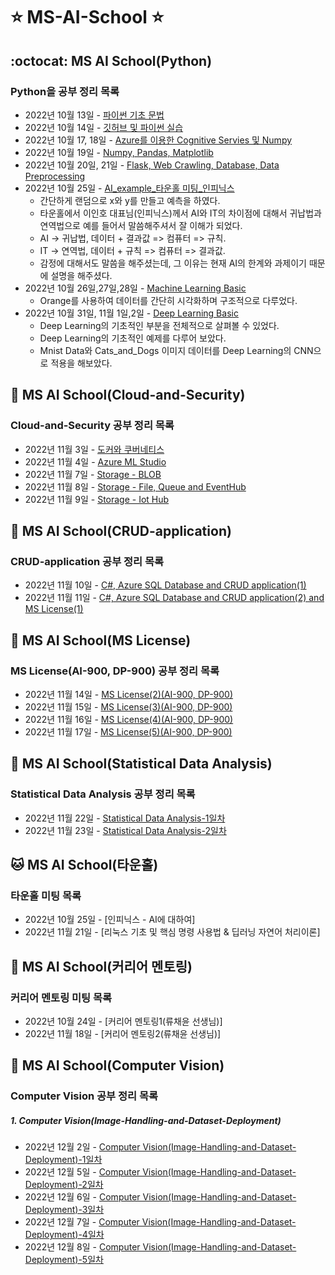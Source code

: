 # :star:  MS-AI-School :star:
## :octocat: MS AI School(Python)

### Python을 공부 정리 목록
- 2022년 10월 13일 - [파이썬 기초 문법](https://github.com/kcw0331/MS-AI-School/tree/main/Python/Python_Basic_Grammar) 
- 2022년 10월 14일 - [깃허브 및 파이썬 실습](https://github.com/kcw0331/MS-AI-School/tree/main/Python/Python_Basic_Practical_Exp)
- 2022년 10월 17, 18일 - [Azure를 이용한 Cognitive Servies 및 Numpy](https://github.com/kcw0331/MS-AI-School/tree/main/Python/Cognitive_Servies(Azure))
- 2022년 10월 19일 - [Numpy, Pandas, Matplotlib](https://github.com/kcw0331/MS-AI-School/tree/main/Python/numpypandasmatplotlib)
- 2022년 10월 20일, 21일 - [Flask, Web Crawling, Database, Data Preprocessing](https://github.com/kcw0331/MS-AI-School/tree/main/Python/FlaskWebCrawlingDatabase)
- 2022년 10월 25일 - [AI_example_타운홀 미팅_인피닉스](https://github.com/kcw0331/MS-AI-School/tree/main/Python/ai_example)
  - 간단하게 랜덤으로 x와 y를 만들고 예측을 하였다.
  - 타운홀에서 이인호 대표님(인피닉스)께서 AI와 IT의 차이점에 대해서 귀납법과 연역법으로 예를 들어서 말씀해주셔서 잘 이해가 되었다.
  - AI -> 귀납법, 데이터 + 결과값 => 컴퓨터 => 규칙.
  - IT -> 연역법, 데이터 +  규칙  => 컴퓨터 => 결과값.
  - 감정에 대해서도 말씀을 해주셨는데, 그 이유는 현재 AI의 한계와 과제이기 때문에 설명을 해주셨다.
- 2022년 10월 26일,27일,28일 - [Machine Learning Basic](https://github.com/kcw0331/MS-AI-School/tree/main/Python/MachineLearning)
  - Orange를 사용하여 데이터를 간단히 시각화하며 구조적으로 다루었다.  
- 2022년 10월 31일, 11월 1일,2일 - [Deep Learning Basic](https://github.com/kcw0331/MS-AI-School/tree/main/Python/DeepLearning)
  - Deep Learning의 기초적인 부분을 전체적으로 살펴볼 수 있었다.
  - Deep Learning의 기초적인 예제를 다루어 보았다.
  - Mnist Data와 Cats_and_Dogs 이미지 데이터를 Deep Learning의 CNN으로 적용을 해보았다.

## :dromedary_camel: MS AI School(Cloud-and-Security)
### Cloud-and-Security 공부 정리 목록
- 2022년 11월 3일 - [도커와 쿠버네티스](https://github.com/kcw0331/MS-AI-School/tree/main/Cloud-and-Security/docker-and-kube)
- 2022년 11월 4일 - [Azure ML Studio](https://github.com/kcw0331/MS-AI-School/tree/main/Cloud-and-Security/azuremlstudio)
- 2022년 11월 7일 - [Storage - BLOB](https://github.com/kcw0331/MS-AI-School/tree/main/Cloud-and-Security/storage)
- 2022년 11월 8일 - [Storage - File, Queue and EventHub](https://github.com/kcw0331/MS-AI-School/tree/main/Cloud-and-Security/storage)
- 2022년 11월 9일 - [Storage - Iot Hub](https://github.com/kcw0331/MS-AI-School/tree/main/Cloud-and-Security/storage)

## :dragon_face: MS AI School(CRUD-application)

### CRUD-application 공부 정리 목록
- 2022년 11월 10일 - [C#, Azure SQL Database and CRUD application(1)](https://github.com/kcw0331/MS-AI-School/tree/main/CRUD-application/C%23%2C%20Azure%20SQL%20Database%20and%20CRUD/CRUDapplication(1))
- 2022년 11월 11일 - [C#, Azure SQL Database and CRUD application(2) and MS License(1)](https://github.com/kcw0331/MS-AI-School/tree/main/CRUD-application/C%23%2C%20Azure%20SQL%20Database%20and%20CRUD/CRUDapplication(2))

## :horse: MS AI School(MS License)

### MS License(AI-900, DP-900) 공부 정리 목록
- 2022년 11월 14일 - [MS License(2)(AI-900, DP-900)](https://github.com/kcw0331/MS-AI-School/tree/main/MS-License)
- 2022년 11월 15일 - [MS License(3)(AI-900, DP-900)](https://github.com/kcw0331/MS-AI-School/tree/main/MS-License)
- 2022년 11월 16일 - [MS License(4)(AI-900, DP-900)](https://github.com/kcw0331/MS-AI-School/tree/main/MS-License)
- 2022년 11월 17일 - [MS License(5)(AI-900, DP-900)](https://github.com/kcw0331/MS-AI-School/tree/main/MS-License)

## :tiger: MS AI School(Statistical Data Analysis)

### Statistical Data Analysis 공부 정리 목록
- 2022년 11월 22일 - [Statistical Data Analysis-1일차](https://github.com/kcw0331/MS-AI-School/tree/main/Statistical-Data-Analysis)
- 2022년 11월 23일 - [Statistical Data Analysis-2일차](https://github.com/kcw0331/MS-AI-School/tree/main/Statistical-Data-Analysis)

## :cat: MS AI School(타운홀)

### 타운홀 미팅 목록
- 2022년 10월 25일 - [인피닉스 - AI에 대하여]
- 2022년 11월 21일 - [리눅스 기초 및 핵심 명령 사용법 & 딥러닝 자연어 처리이론]

## :dog: MS AI School(커리어 멘토링)

### 커리어 멘토링 미팅 목록
- 2022년 10월 24일 - [커리어 멘토링1(류채윤 선생님)]
- 2022년 11월 18일 - [커리어 멘토링2(류채윤 선생님)]

## :sheep: MS AI School(Computer Vision)

### Computer Vision 공부 정리 목록

##### 1. Computer Vision(Image-Handling-and-Dataset-Deployment)
- 2022년 12월 2일 - [Computer Vision(Image-Handling-and-Dataset-Deployment)-1일차](https://github.com/kcw0331/MS-AI-School/tree/main/Computer-Vision/Image-Handling-and-Dataset-Deployment/1%EC%9D%BC%EC%B0%A8)
- 2022년 12월 5일 - [Computer Vision(Image-Handling-and-Dataset-Deployment)-2일차](https://github.com/kcw0331/MS-AI-School/tree/main/Computer-Vision/Image-Handling-and-Dataset-Deployment/2%EC%9D%BC%EC%B0%A8)
- 2022년 12월 6일 - [Computer Vision(Image-Handling-and-Dataset-Deployment)-3일차](https://github.com/kcw0331/MS-AI-School/tree/main/Computer-Vision/Image-Handling-and-Dataset-Deployment/3%EC%9D%BC%EC%B0%A8)
- 2022년 12월 7일 - [Computer Vision(Image-Handling-and-Dataset-Deployment)-4일차](https://github.com/kcw0331/MS-AI-School/tree/main/Computer-Vision/Image-Handling-and-Dataset-Deployment/4%EC%9D%BC%EC%B0%A8)
- 2022년 12월 8일 - [Computer Vision(Image-Handling-and-Dataset-Deployment)-5일차](https://github.com/kcw0331/MS-AI-School/tree/main/Computer-Vision/Image-Handling-and-Dataset-Deployment/5%EC%9D%BC%EC%B0%A8) 